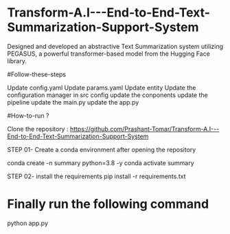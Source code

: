 # Transform-A.I---End-to-End-Text-Summarization-Support-System
Designed and developed an abstractive Text Summarization system utilizing PEGASUS, a powerful transformer-based model from the Hugging Face library.

#Follow-these-steps

Update config.yaml
Update params.yaml
Update entity
Update the configuration manager in src config
update the conponents
update the pipeline
update the main.py
update the app.py

#How-to-run ?

Clone the repository : https://github.com/Prashant-Tomar/Transform-A.I---End-to-End-Text-Summarization-Support-System

STEP 01- Create a conda environment after opening the repository

conda create -n summary python=3.8 -y
conda activate summary

STEP 02- install the requirements
pip install -r requirements.txt
# Finally run the following command
python app.py

